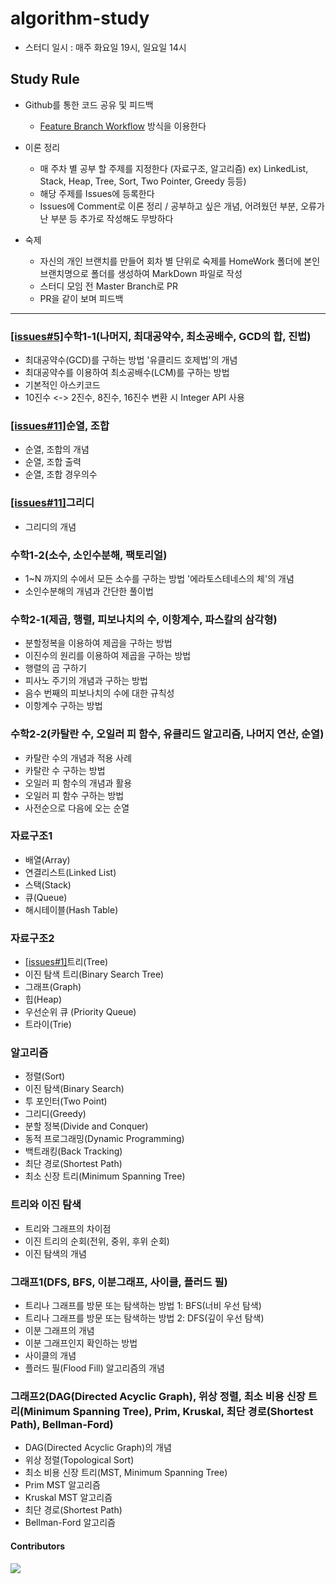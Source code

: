 # algorithm-study
* 스터디 일시 : 매주 화요일 19시, 일요일 14시


## Study Rule
* Github를 통한 코드 공유 및 피드백
    * [Feature Branch Workflow](https://gmlwjd9405.github.io/2017/10/27/how-to-collaborate-on-GitHub-1.html) 방식을 이용한다


* 이론 정리
    * 매 주차 별 공부 할 주제를 지정한다 (자료구조, 알고리즘) ex) LinkedList, Stack, Heap, Tree, Sort, Two Pointer, Greedy 등등)
    * 해당 주제를 Issues에 등록한다
    * Issues에 Comment로 이론 정리 / 공부하고 싶은 개념, 어려웠던 부분, 오류가 난 부분 등 추가로 작성해도 무방하다


* 숙제
    * 자신의 개인 브랜치를 만들어 회차 별 단위로 숙제를 HomeWork 폴더에 본인 브랜치명으로 폴더를 생성하여 MarkDown 파일로 작성
    * 스터디 모임 전 Master Branch로 PR
    * PR을 같이 보며 피드백


---
### [[issues#5]](https://github.com/Green-Record/algorithm-study/issues/5)수학1-1(나머지, 최대공약수, 최소공배수, GCD의 합, 진법)
*  최대공약수(GCD)를 구하는 방법 '유클리드 호제법'의 개념
*  최대공약수를 이용하여 최소공배수(LCM)를 구하는 방법
*  기본적인 아스키코드
*  10진수 <-> 2진수, 8진수, 16진수 변환 시 Integer API 사용

### [[issues#11]](https://github.com/Green-Record/algorithm-study/issues/11)순열, 조합
*  순열, 조합의 개념
*  순열, 조합 출력
*  순열, 조합 경우의수

### [[issues#11]](https://github.com/Green-Record/algorithm-study/issues/11)그리디
*  그리디의 개념

### 수학1-2(소수, 소인수분해, 팩토리얼)
*  1~N 까지의 수에서 모든 소수를 구하는 방법 '에라토스테네스의 체'의 개념
*  소인수분해의 개념과 간단한 풀이법

### 수학2-1(제곱, 행렬, 피보나치의 수, 이항계수, 파스칼의 삼각형)
*  분할정복을 이용하여 제곱을 구하는 방법
*  이진수의 원리를 이용하여 제곱을 구하는 방법
*  행렬의 곱 구하기
*  피사노 주기의 개념과 구하는 방법
*  음수 번째의 피보나치의 수에 대한 규칙성
*  이항계수 구하는 방법

### 수학2-2(카탈란 수, 오일러 피 함수, 유클리드 알고리즘, 나머지 연산, 순열)
*  카탈란 수의 개념과 적용 사례
*  카탈란 수 구하는 방법
*  오일러 피 함수의 개념과 활용
*  오일러 피 함수 구하는 방법
*  사전순으로 다음에 오는 순열

### 자료구조1
*  배열(Array)
*  연결리스트(Linked List)
*  스택(Stack)
*  큐(Queue)
*  해시테이블(Hash Table)

### 자료구조2
*  [[issues#1]](https://github.com/Green-Record/algorithm-study/issues/1)트리(Tree)
*  이진 탐색 트리(Binary Search Tree)
*  그래프(Graph)
*  힙(Heap)
*  우선순위 큐 (Priority Queue)
*  트라이(Trie)

### 알고리즘
*  정렬(Sort)
*  이진 탐색(Binary Search)
*  투 포인터(Two Point)
*  그리디(Greedy)
*  분할 정복(Divide and Conquer)
*  동적 프로그래밍(Dynamic Programming)
*  백트래킹(Back Tracking)
*  최단 경로(Shortest Path)
*  최소 신장 트리(Minimum Spanning Tree)

### 트리와 이진 탐색
*  트리와 그래프의 차이점
*  이진 트리의 순회(전위, 중위, 후위 순회)
*  이진 탐색의 개념

### 그래프1(DFS, BFS, 이분그래프, 사이클, 플러드 필)
*  트리나 그래프를 방문 또는 탐색하는 방법 1: BFS(너비 우선 탐색)
*  트리나 그래프를 방문 또는 탐색하는 방법 2: DFS(깊이 우선 탐색)
*  이분 그래프의 개념
*  이분 그래프인지 확인하는 방법
*  사이클의 개념
*  플러드 필(Flood Fill) 알고리즘의 개념

### 그래프2(DAG(Directed Acyclic Graph), 위상 정렬, 최소 비용 신장 트리(Minimum Spanning Tree), Prim, Kruskal, 최단 경로(Shortest Path), Bellman-Ford)
*  DAG(Directed Acyclic Graph)의 개념
*  위상 정렬(Topological Sort)
*  최소 비용 신장 트리(MST, Minimum Spanning Tree)
*  Prim MST 알고리즘
*  Kruskal MST 알고리즘
*  최단 경로(Shortest Path)
*  Bellman-Ford 알고리즘

#### Contributors

<a href="https://github.com/green-record/algorithm-study/graphs/contributors">
  <img src="https://contributors-img.web.app/image?repo=green-record/algorithm-study" />
</a>

